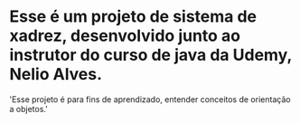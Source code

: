 # Esse é um projeto de sistema de xadrez, desenvolvido junto ao instrutor do curso de java da Udemy, Nelio Alves. 
'Esse projeto é para fins de aprendizado, entender conceitos de orientação a objetos.'
